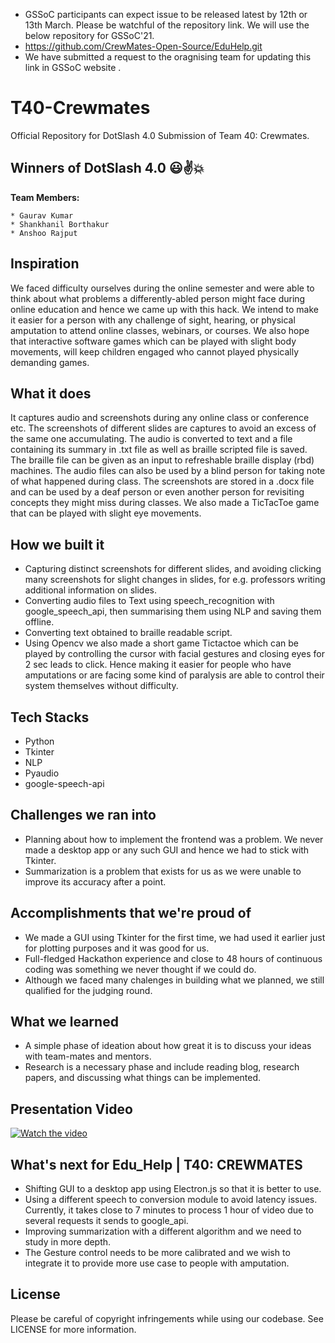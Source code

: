 * GSSoC participants can expect issue to be released latest by 12th or 13th March. Please be watchful of the repository link. We will use the below repository for GSSoC'21.
* https://github.com/CrewMates-Open-Source/EduHelp.git
* We have submitted a request to the oragnising team for updating this link in GSSoC website .

# T40-Crewmates

Official Repository for DotSlash 4.0 Submission of Team 40: Crewmates.

## Winners of DotSlash 4.0 😃✌️💥

**Team Members:** 

    * Gaurav Kumar 
    * Shankhanil Borthakur
    * Anshoo Rajput

## Inspiration

We faced difficulty ourselves during the online semester and were able to think about what problems a differently-abled person might face during online education and hence we came up with this hack. We intend to make it easier for a person with any challenge of sight, hearing, or physical amputation to attend online classes, webinars, or courses. We also hope that interactive software games which can be played with slight body movements, will keep children engaged who cannot played physically demanding games.

## What it does

It captures audio and screenshots during any online class or conference etc. The screenshots of different slides are captures to avoid an excess of the same one accumulating. The audio is converted to text and a file containing its summary in .txt file as well as braille scripted file is saved. The braille file can be given as an input to refreshable braille display (rbd) machines. The audio files can also be used by a blind person for taking note of what happened during class. The screenshots are stored in a .docx file and can be used by a deaf person or even another person for revisiting concepts they might miss during classes. We also made a TicTacToe game that can be played with slight eye movements. 

## How we built it

- Capturing distinct screenshots for different slides, and avoiding clicking many screenshots for slight changes in slides, for e.g. professors writing additional information on slides.
- Converting audio files to Text using speech_recognition with google_speech_api, then summarising them using NLP and saving them offline.
- Converting text obtained to braille readable script.
- Using Opencv we also made a short game Tictactoe which can be played by controlling the cursor with facial gestures and closing eyes for 2 sec leads to click. Hence making it easier for people who have amputations or are facing some kind of paralysis are able to control their system themselves without difficulty.

## Tech Stacks

- Python
- Tkinter
- NLP
- Pyaudio
- google-speech-api

## Challenges we ran into

- Planning about how to implement the frontend was a problem. We never made a desktop app or any such GUI and hence we had to stick with Tkinter.
- Summarization is a problem that exists for us as we were unable to improve its accuracy after a point.

## Accomplishments that we're proud of

- We made a GUI using Tkinter for the first time, we had used it earlier just for plotting purposes and it was good for us.
- Full-fledged Hackathon experience and close to 48 hours of continuous coding was something we never thought if we could do.
- Although we faced many chalenges in building what we planned, we still qualified for the judging round.

## What we learned

- A simple phase of ideation about how great it is to discuss your ideas with team-mates and mentors.
- Research is a necessary phase and include reading blog, research papers, and discussing what things can be implemented.

## Presentation Video

[![Watch the video](https://img.youtube.com/vi/qgMU8F1QX5g/maxresdefault.jpg)](https://youtu.be/qgMU8F1QX5g)


## What's next for Edu_Help | T40: CREWMATES

- Shifting GUI to a desktop app using Electron.js so that it is better to use.
- Using a different speech to conversion module to avoid latency issues. Currently, it takes close to 7 minutes to process 1 hour of video due to several requests it sends to google_api.
- Improving summarization with a different algorithm and we need to study in more depth.
- The Gesture control needs to be more calibrated and we wish to integrate it to provide more use case to people with amputation.

## License
Please be careful of copyright infringements while using our codebase. See LICENSE for more information. 
